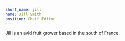 ```yaml
---
short_name: jill 
name: Jill Smith
position: Cheif Editor
---
```

Jill is an avid fruit grower based in the south of France.

